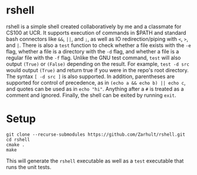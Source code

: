 # rshell                                                                                                                
rshell is a simple shell created collaboratively by me and a classmate for CS100 at UCR. It supports execution of commands in $PATH and standard bash connectors like `&&`, `||`, and `;`, as well as IO redirection/piping with `<`, `>`, and `|`. There is also a `test` function to check whether a file exists with the `-e` flag, whether a file is a directory with the `-d` flag, and whether a file is a regular file with the `-f` flag. Unlike the GNU test command, `test` will also output `(True)` or `(False)` depending on the result. For example, `test -d src` would output `(True)` and return true if you were in the repo's root directory. The syntax `[ -d src ]` is also supported. In addition, parentheses are supported for control of precedence, as in `(echo a && echo b) || echo c`, and quotes can be used as in `echo "hi"`. Anything after a `#` is treated as a comment and ignored. Finally, the shell can be exited by running `exit`.
# Setup
```
git clone --recurse-submodules https://github.com/Zarhult/rshell.git
cd rshell
cmake .
make
```
This will generate the `rshell` executable as well as a `test` executable that runs the unit tests.

